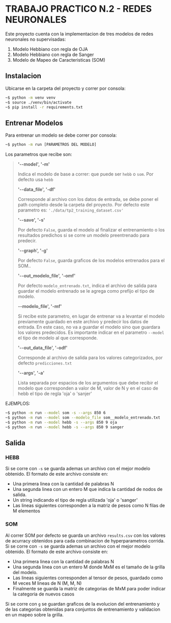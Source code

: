 # TRABAJO PRACTICO N.2 - REDES NEURONALES
Este proyecto cuenta con la implementacion de tres modelos de redes neuronales no supervisadas:

1. Modelo Hebbiano con regla de OJA
2. Modelo Hebbiano con regla de Sanger
3. Modelo de Mapeo de Caracteristicas (SOM) 


## Instalacion

Ubicarse en la carpeta del proyecto y correr por consola:

~~~bash
~$ python -m venv venv
~$ source ./venv/bin/activate
~$ pip install -r requirements.txt
~~~


## Entrenar Modelos

Para entrenar un modelo se debe correr por consola:

~~~bash
~$ python -m run [PARAMETROS DEL MODELO]
~~~

Los parametros que recibe son:

> **'--model', '-m'**
>
> Indica el modelo de base a correr: que puede ser `hebb` o `som`. Por defecto usa `hebb`
>
> **'--data_file', '-df'**
>
> Corresponde al archivo con los datos de entrada, se debe poner el path completo desde la carpeta del proyecto.
Por defecto este parametro es: `'./data/tp2_training_dataset.csv'`
>
> **'--save', '-s'**
>
> Por defecto `False`, guarda el modelo al finalizar el entrenamiento o los resultados predichos si se corre un modelo preentrenado para predecir.
>
> **'--graph', '-g'**
>
> Por defecto `False`, guarda graficos de los modelos entrenados para el SOM..
>
> **'--out_modelo_file', '-omf'**
>
> Por defecto `modelo_entrenado.txt`, indica el archivo de salida para guardar el modelo entrenado
> se le agrega como prefijo el tipo de modelo.
>
> **--modelo_file', '-mf'**
>
> Si recibe este parametro, en lugar de entrenar va a levantar el modelo previamente
> guardado en este archivo y predecir los datos de entrada. En este caso, no va a guardar el modelo sino que guardara
> los valores predecidos. Es importante indicar en el parametro `--model` el tipo de modelo al que corresponde.
>
> **'--out_data_file', '-odf'** 
>
> Corresponde al archivo de salida para los valores categorizados, por defecto `predicciones.txt`
>
> **'--args', '-a'** 
>
> Lista separada por espacios de los argumentos que debe recibir el modelo que corresponden a
> valor de M, valor de N y en el caso de hebb el tipo de regla 'oja' o 'sanjer'
>

EJEMPLOS:

~~~bash
~$ python -m run --model som -s --args 850 6
~$ python -m run --model som --modelo_file som__modelo_entrenado.txt
~$ python -m run --model hebb -s --args 850 9 oja
~$ python -m run --model hebb -s --args 850 9 sanger
~~~

## Salida

### HEBB
Si se corre con `-s` se guarda ademas un archivo con el mejor modelo obtenido. El formato de este archivo consiste en:

- Una primera linea con la cantidad de palabras N 
- Una segunda linea con un entero M que indica la cantidad de nodos de salida.
- Un string indicando el tipo de regla utilizada 'oja' o 'sanger'
- Las lineas siguientes corresponden a la matriz de pesos como N filas de M elementos

### SOM
Al correr SOM por defecto se guarda un archivo `results.csv` con los valores de acurracy obtenidos para cada combinacion de hyperparametros corrida.
Si se corre con `-s` se guarda ademas un archivo con el mejor modelo obtenido. El formato de este archivo consiste en:

- Una primera linea con la cantidad de palabras N 
- Una segunda linea con un entero M donde MxM es el tamaño de la grilla del modelo.
- Las lineas siguientes corresponden al tensor de pesos, guardado como M veces M lineas de N (M, M, N)
- Finalmente se guarda la matriz de categorias de MxM para poder indicar la categoria de nuevos casos 

Si se corre con `g` se guardan graficos de la evolucion del entrenamiento y de las categorias obtenidas para conjuntos de entrenamiento y validacion en un mapeo sobre la grilla.


